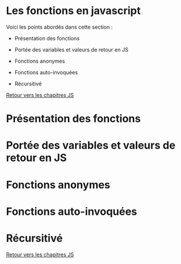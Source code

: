 # Les fonctions en javascript 

Voici les points abordés dans cette section :

* Présentation des fonctions 

* Portée des variables et valeurs de retour en JS

* Fonctions anonymes

* Fonctions auto-invoquées

* Récursitivé

[Retour vers les chapitres JS](https://github.com/CalcagnoLoic/aide_memoire/blob/main/R%C3%A9pertoire/js.md)

# Présentation des fonctions 

# Portée des variables et valeurs de retour en JS

# Fonctions anonymes

# Fonctions auto-invoquées

# Récursitivé

[Retour vers les chapitres JS](https://github.com/CalcagnoLoic/aide_memoire/blob/main/R%C3%A9pertoire/js.md)